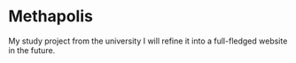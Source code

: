 # Methapolis
My study project from the university
I will refine it into a full-fledged website in the future.
